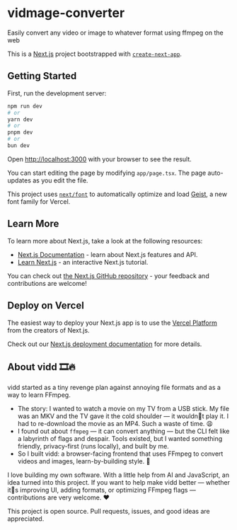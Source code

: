 # vidmage-converter

Easily convert any video or image to whatever format using ffmpeg on the web

This is a [Next.js](https://nextjs.org) project bootstrapped with [`create-next-app`](https://nextjs.org/docs/app/api-reference/cli/create-next-app).

## Getting Started

First, run the development server:

```bash
npm run dev
# or
yarn dev
# or
pnpm dev
# or
bun dev
```

Open [http://localhost:3000](http://localhost:3000) with your browser to see the result.

You can start editing the page by modifying `app/page.tsx`. The page auto-updates as you edit the file.

This project uses [`next/font`](https://nextjs.org/docs/app/building-your-application/optimizing/fonts) to automatically optimize and load [Geist](https://vercel.com/font), a new font family for Vercel.

## Learn More

To learn more about Next.js, take a look at the following resources:

- [Next.js Documentation](https://nextjs.org/docs) - learn about Next.js features and API.
- [Learn Next.js](https://nextjs.org/learn) - an interactive Next.js tutorial.

You can check out [the Next.js GitHub repository](https://github.com/vercel/next.js) - your feedback and contributions are welcome!

## Deploy on Vercel

The easiest way to deploy your Next.js app is to use the [Vercel Platform](https://vercel.com/new?utm_medium=default-template&filter=next.js&utm_source=create-next-app&utm_campaign=create-next-app-readme) from the creators of Next.js.

Check out our [Next.js deployment documentation](https://nextjs.org/docs/app/building-your-application/deploying) for more details.

## About vidd 🎞️🔥

vidd started as a tiny revenge plan against annoying file formats and as a way to learn FFmpeg.

- The story: I wanted to watch a movie on my TV from a USB stick. My file was an MKV and the TV gave it the cold shoulder — it wouldnt play it. I had to re-download the movie as an MP4. Such a waste of time. 😩
- I found out about `ffmpeg` — it can convert anything — but the CLI felt like a labyrinth of flags and despair. Tools existed, but I wanted something friendly, privacy-first (runs locally), and built by me.
- So I built vidd: a browser-facing frontend that uses FFmpeg to convert videos and images, learn-by-building style. 🚀

I love building my own software. With a little help from AI and JavaScript, an idea turned into this project. If you want to help make vidd better — whether its improving UI, adding formats, or optimizing FFmpeg flags — contributions are very welcome. ❤️

This project is open source. Pull requests, issues, and good ideas are appreciated.
